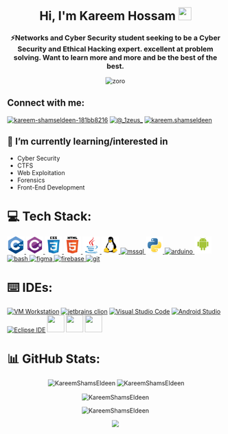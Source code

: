 <h1 align="center">Hi, I'm Kareem Hossam <img src="https://cultofthepartyparrot.com/parrots/matrixparrot.gif" width="30" height="30"/></h1>
<h3 align="center">⚡Networks and Cyber Security student seeking to be a Cyber Security and Ethical Hacking expert. excellent at problem solving. Want to learn more and more and be the best of the best.</h3>

<div align=center>
        <img src="https://64.media.tumblr.com/bec3ae30dd6db35ea27a608ee55655fd/59eeb9d5cb94e9a2-21/s540x810/ef08f06f1ba50763decc765e1510c753e0c02e82.gifv" alt="zoro" height="200">
    </div>

## Connect with me:
<p align="left">
<a href="https://linkedin.com/in/kareem-shamseldeen-181bb8216" target="blank"><img align="center" src="https://raw.githubusercontent.com/rahuldkjain/github-profile-readme-generator/master/src/images/icons/Social/linked-in-alt.svg" alt="kareem-shamseldeen-181bb8216" height="30" width="40" /></a>
<a href="https://twitter.com/@_1zeus_" target="blank"><img align="center" src="https://raw.githubusercontent.com/rahuldkjain/github-profile-readme-generator/master/src/images/icons/Social/twitter.svg" alt="@_1zeus_" height="30" width="40" /></a>
<a href="https://instagram.com/kareem.shamseldeen" target="blank"><img align="center" src="https://raw.githubusercontent.com/rahuldkjain/github-profile-readme-generator/master/src/images/icons/Social/instagram.svg" alt="kareem.shamseldeen" height="30" width="40" /></a>
</p>

## 🧠 I’m currently learning/interested in
* Cyber Security 
* CTFS
* Web Exploitation
* Forensics
* Front-End Development


# 💻 Tech Stack:
<p align="left"> 
<a href="https://www.w3schools.com/cpp/" target="_blank" rel="noreferrer"> <img src="https://raw.githubusercontent.com/devicons/devicon/master/icons/cplusplus/cplusplus-original.svg" alt="cplusplus" width="40" height="40"/> </a>  
        <a href="https://www.w3schools.com/cs/" target="_blank" rel="noreferrer"> <img src="https://raw.githubusercontent.com/devicons/devicon/master/icons/csharp/csharp-original.svg" alt="csharp" width="40" height="40"/> </a> 
        <a href="https://www.w3schools.com/css/" target="_blank" rel="noreferrer"> <img src="https://raw.githubusercontent.com/devicons/devicon/master/icons/css3/css3-original-wordmark.svg" alt="css3" width="40" height="40"/> </a> 
        <a href="https://www.w3.org/html/" target="_blank" rel="noreferrer"> <img src="https://raw.githubusercontent.com/devicons/devicon/master/icons/html5/html5-original-wordmark.svg" alt="html5" width="40" height="40"/> </a> 
        <a href="https://www.java.com" target="_blank" rel="noreferrer"> <img src="https://raw.githubusercontent.com/devicons/devicon/master/icons/java/java-original.svg" alt="java" width="40" height="40"/> </a> 
        <a href="https://www.linux.org/" target="_blank" rel="noreferrer"> <img src="https://raw.githubusercontent.com/devicons/devicon/master/icons/linux/linux-original.svg" alt="linux" width="40" height="40"/> </a> 
        <a href="https://www.microsoft.com/en-us/sql-server" target="_blank" rel="noreferrer"> <img src="https://www.svgrepo.com/show/303229/microsoft-sql-server-logo.svg" alt="mssql" width="40" height="40"/> </a> 
        <a href="https://www.python.org" target="_blank" rel="noreferrer"> <img src="https://raw.githubusercontent.com/devicons/devicon/master/icons/python/python-original.svg" alt="python" width="40" height="40"/> </a> 
        <a href="https://www.arduino.cc/" target="_blank" rel="noreferrer"> <img src="https://cdn.worldvectorlogo.com/logos/arduino-1.svg" alt="arduino" width="40" height="40"/> </a>
  <a href="https://developer.android.com" target="_blank" rel="noreferrer"> <img src="https://raw.githubusercontent.com/devicons/devicon/master/icons/android/android-original-wordmark.svg" alt="android" width="40" height="40"/></a> 
<a href="https://www.gnu.org/software/bash/" target="_blank" rel="noreferrer"> <img src="https://www.vectorlogo.zone/logos/gnu_bash/gnu_bash-icon.svg" alt="bash" width="40" height="40"/> </a> 
<a href="https://www.figma.com/" target="_blank" rel="noreferrer"> <img src="https://www.vectorlogo.zone/logos/figma/figma-icon.svg" alt="figma" width="40" height="40"/> </a> 
<a href="https://firebase.google.com/" target="_blank" rel="noreferrer"> <img src="https://www.vectorlogo.zone/logos/firebase/firebase-icon.svg" alt="firebase" width="40" height="40"/> </a> 
<a href="https://git-scm.com/" target="_blank" rel="noreferrer"> <img src="https://www.vectorlogo.zone/logos/git-scm/git-scm-icon.svg" alt="git" width="40" height="40"/> </a> 
</p>

# ⌨️ IDEs:
<p align="left"> 
<a href = "https://www.vmware.com/mena/products/workstation-pro/workstation-pro-evaluation.html"><img width="40" height="40" src="https://upload.wikimedia.org/wikipedia/commons/5/5a/Vmware_workstation_16_icon.svg" alt="VM Workstation"></a>
<a href = "https://www.jetbrains.com/clion/"><img width="40" height="40" src="https://upload.wikimedia.org/wikipedia/commons/thumb/6/62/Clion.svg/640px-Clion.svg.png" alt="jetbrains clion"></a>
<a href = "https://code.visualstudio.com/"><img width="40" height="40" src="https://upload.wikimedia.org/wikipedia/commons/thumb/9/9a/Visual_Studio_Code_1.35_icon.svg/1200px-Visual_Studio_Code_1.35_icon.svg.png" alt="Visual Studio Code"></a>
<a href = "https://developer.android.com/studio"><img width="40" height="40" src="https://1.bp.blogspot.com/-LgTa-xDiknI/X4EflN56boI/AAAAAAAAPuk/24YyKnqiGkwRS9-_9suPKkfsAwO4wHYEgCLcBGAsYHQ/s0/image9.png" alt="Android Studio"></a>
 <a href = "https://www.eclipse.org/downloads/"><img width="40" height="40" src="https://upload.wikimedia.org/wikipedia/commons/c/cf/Eclipse-SVG.svg" alt="Eclipse IDE"></a>
<a href = "https://www.jetbrains.com/pycharm/"><img width="40" height="40" src="https://resources.jetbrains.com/storage/products/pycharm/img/meta/pycharm_logo_300x300.png"></a>
<a href = "https://learn.microsoft.com/en-us/visualstudio/get-started/visual-studio-ide?view=vs-2022"><img width="40" height="40" src="https://upload.wikimedia.org/wikipedia/commons/thumb/2/2c/Visual_Studio_Icon_2022.svg/640px-Visual_Studio_Icon_2022.svg.png"></a>
<a href = "https://www.swi-prolog.org/Download.html"><img width="40" height="40" src="https://upload.wikimedia.org/wikipedia/commons/d/d7/Screenshot_of_SWI_prolog_icon.png"></a>
</p>

# 📊 GitHub Stats:
<div align="center">
<p>&nbsp;<img align="center" src="https://github-readme-stats.vercel.app/api?username=KareemShamsEldeen&theme=gotham&hide_border=true&show_icons=true&locale=en" alt="KareemShamsEldeen" width="400"/>
     <img align="center" src="https://github-readme-streak-stats.herokuapp.com/?user=KareemShamsEldeen&theme=gotham&hide_border=true" alt="KareemShamsEldeen" width="425" />
</p>
  </div>
  
<div align="center">
<p>
  <img align="center" src="https://github-readme-stats.vercel.app/api/top-langs?username=KareemShamsEldeen&theme=gotham&hide_border=true&show_icons=true&locale=en&layout=compact" alt="KareemShamsEldeen" />
</p>
<p align="center"> <img src="https://komarev.com/ghpvc/?username=KareemShamsEldeen&label=Profile%20views&color=blue&style=flat&icon=0" alt="KareemShamsEldeen" /> </p>
  </div>

<p align="center">
  <img src="https://capsule-render.vercel.app/api?type=waving&color=gradient&height=80&section=footer&width=800"/>
</p>
